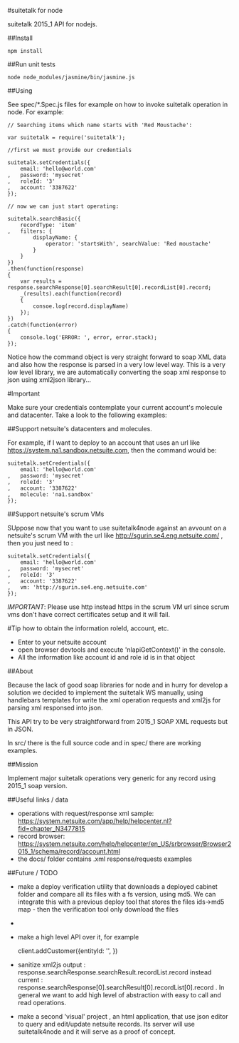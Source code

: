 #suitetalk for node

suitetalk 2015_1 API for nodejs. 

##Install
	
	npm install

##Run unit tests 

	node node_modules/jasmine/bin/jasmine.js

##Using

See spec/*.Spec.js files for example on how to invoke suitetalk operation in node. For example: 

	// Searching items which name starts with 'Red Moustache':

	var suitetalk = require('suitetalk'); 

	//first we must provide our credentials

	suitetalk.setCredentials({
		email: 'hello@world.com'
	,	password: 'mysecret'
	,	roleId: '3'
	,	account: '3387622'
	}); 

	// now we can just start operating: 

	suitetalk.searchBasic({
		recordType: 'item'
	,	filters: {
			displayName: {
				operator: 'startsWith', searchValue: 'Red moustache'
			}
		}
	})
	.then(function(response)
	{
		var results = response.searchResponse[0].searchResult[0].recordList[0].record;
		_(results).each(function(record)
		{
			consoe.log(record.displayName)
		}); 
	})
	.catch(function(error)
	{
		console.log('ERROR: ', error, error.stack); 
	}); 


Notice how the command object is very straight forward to soap XML data and also how the response is parsed in a very low level way. This is a very low level library, we are automatically converting the soap xml response to json using xml2json library...

#Important

Make sure your credentials contemplate your current account's molecule and datacenter. Take a look to the following examples:

##Support netsuite's datacenters and molecules.

For example, if I want to deploy to an account that uses an url like https://system.na1.sandbox.netsuite.com, then the command would be:

	suitetalk.setCredentials({
		email: 'hello@world.com'
	,	password: 'mysecret'
	,	roleId: '3'
	,	account: '3387622'
	,	molecule: 'na1.sandbox'
	}); 

##Support netsuite's scrum VMs

SUppose now that you want to use suitetalk4node against an avvount on a netsuite's scrum VM with the url like http://sgurin.se4.eng.netsuite.com/  , then you just need to :

	suitetalk.setCredentials({
		email: 'hello@world.com'
	,	password: 'mysecret'
	,	roleId: '3'
	,	account: '3387622'
	,	vm: 'http://sgurin.se4.eng.netsuite.com'
	}); 

*IMPORTANT*: Please use http instead https in the scrum VM url since scrum vms don't have correct certificates setup and it will fail. 

#Tip how to obtain the information roleId, account, etc.

 * Enter to your netsuite account
 * open browser devtools and execute 'nlapiGetContext()' in the console. 
 * All the information like account id and role id is in that object

##About

Because the lack of good soap libraries for node and in hurry for develop a solution we decided to implement the suitetalk WS manually, using handlebars templates for write the xml operation requests and xml2js for parsing xml responsed into json.

This API try to be very straightforward from 2015_1 SOAP XML requests but in JSON. 

In src/ there is the full source code and in spec/ there are working examples.


##Mission

Implement major suitetalk operations very generic for any record using 2015_1 soap version. 

##Useful links / data

 * operations with request/response xml sample: 
 https://system.netsuite.com/app/help/helpcenter.nl?fid=chapter_N3477815
 * record browser: 
 https://system.netsuite.com/help/helpcenter/en_US/srbrowser/Browser2015_1/schema/record/account.html
 * the docs/ folder contains .xml response/requests examples


##Future / TODO

 * make a deploy verification utility that downloads a deployed cabinet folder and compare all its files with a fs version, using md5. We can integrate this with a previous deploy tool that stores the files ids->md5 map - then the verification tool only download the files
 *  
 * make a high level API over it, for example 

 	client.addCustomer({entityId: '', })

 * sanitize xml2js output : response.searchResponse.searchResult.recordList.record instead current : response.searchResponse[0].searchResult[0].recordList[0].record . In general we want to add high level of abstraction with easy to call and read operations. 


 * make a second 'visual' project , an html application, that use json editor to query and edit/update netsuite records. Its server will use suitetalk4node and it will serve as a proof of concept. 